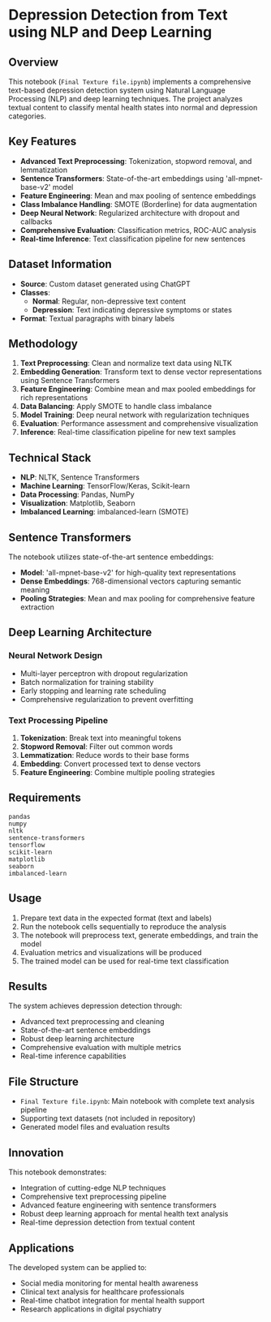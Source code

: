 # Depression Detection from Text using NLP and Deep Learning

## Overview
This notebook (`Final Texture file.ipynb`) implements a comprehensive text-based depression detection system using Natural Language Processing (NLP) and deep learning techniques. The project analyzes textual content to classify mental health states into normal and depression categories.

## Key Features
- **Advanced Text Preprocessing**: Tokenization, stopword removal, and lemmatization
- **Sentence Transformers**: State-of-the-art embeddings using 'all-mpnet-base-v2' model
- **Feature Engineering**: Mean and max pooling of sentence embeddings
- **Class Imbalance Handling**: SMOTE (Borderline) for data augmentation
- **Deep Neural Network**: Regularized architecture with dropout and callbacks
- **Comprehensive Evaluation**: Classification metrics, ROC-AUC analysis
- **Real-time Inference**: Text classification pipeline for new sentences

## Dataset Information
- **Source**: Custom dataset generated using ChatGPT
- **Classes**: 
  - **Normal**: Regular, non-depressive text content
  - **Depression**: Text indicating depressive symptoms or states
- **Format**: Textual paragraphs with binary labels

## Methodology
1. **Text Preprocessing**: Clean and normalize text data using NLTK
2. **Embedding Generation**: Transform text to dense vector representations using Sentence Transformers
3. **Feature Engineering**: Combine mean and max pooled embeddings for rich representations
4. **Data Balancing**: Apply SMOTE to handle class imbalance
5. **Model Training**: Deep neural network with regularization techniques
6. **Evaluation**: Performance assessment and comprehensive visualization
7. **Inference**: Real-time classification pipeline for new text samples

## Technical Stack
- **NLP**: NLTK, Sentence Transformers
- **Machine Learning**: TensorFlow/Keras, Scikit-learn
- **Data Processing**: Pandas, NumPy
- **Visualization**: Matplotlib, Seaborn
- **Imbalanced Learning**: imbalanced-learn (SMOTE)

## Sentence Transformers
The notebook utilizes state-of-the-art sentence embeddings:
- **Model**: 'all-mpnet-base-v2' for high-quality text representations
- **Dense Embeddings**: 768-dimensional vectors capturing semantic meaning
- **Pooling Strategies**: Mean and max pooling for comprehensive feature extraction

## Deep Learning Architecture
### Neural Network Design
- Multi-layer perceptron with dropout regularization
- Batch normalization for training stability
- Early stopping and learning rate scheduling
- Comprehensive regularization to prevent overfitting

### Text Processing Pipeline
1. **Tokenization**: Break text into meaningful tokens
2. **Stopword Removal**: Filter out common words
3. **Lemmatization**: Reduce words to their base forms
4. **Embedding**: Convert processed text to dense vectors
5. **Feature Engineering**: Combine multiple pooling strategies

## Requirements
```
pandas
numpy
nltk
sentence-transformers
tensorflow
scikit-learn
matplotlib
seaborn
imbalanced-learn
```

## Usage
1. Prepare text data in the expected format (text and labels)
2. Run the notebook cells sequentially to reproduce the analysis
3. The notebook will preprocess text, generate embeddings, and train the model
4. Evaluation metrics and visualizations will be produced
5. The trained model can be used for real-time text classification

## Results
The system achieves depression detection through:
- Advanced text preprocessing and cleaning
- State-of-the-art sentence embeddings
- Robust deep learning architecture
- Comprehensive evaluation with multiple metrics
- Real-time inference capabilities

## File Structure
- `Final Texture file.ipynb`: Main notebook with complete text analysis pipeline
- Supporting text datasets (not included in repository)
- Generated model files and evaluation results

## Innovation
This notebook demonstrates:
- Integration of cutting-edge NLP techniques
- Comprehensive text preprocessing pipeline
- Advanced feature engineering with sentence transformers
- Robust deep learning approach for mental health text analysis
- Real-time depression detection from textual content

## Applications
The developed system can be applied to:
- Social media monitoring for mental health awareness
- Clinical text analysis for healthcare professionals
- Real-time chatbot integration for mental health support
- Research applications in digital psychiatry
